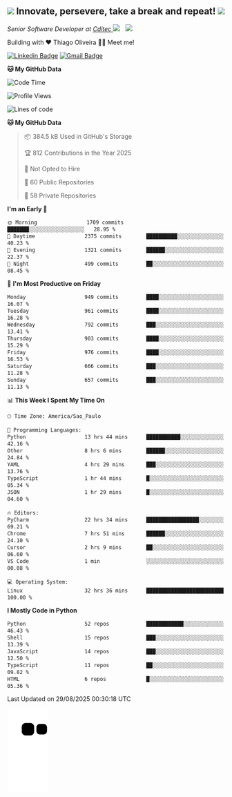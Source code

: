 <h2><img src="https://emojis.slackmojis.com/emojis/images/1531849430/4246/blob-sunglasses.gif?1531849430" width="30"/> Innovate, persevere, take a break and repeat! <img src="https://media.giphy.com/media/12oufCB0MyZ1Go/giphy.gif" width="50"></h2>
<img align='right' src="https://media.giphy.com/media/M9gbBd9nbDrOTu1Mqx/giphy.gif" width="230">
<p><em>Senior Software Developer at <a href="https://www.cditec.com.br/">Cditec
</a><img src="https://media.giphy.com/media/WUlplcMpOCEmTGBtBW/giphy.gif" width="30"> 
</em></p>



Building with ❤️ Thiago Oliveira 👋🏽 Meet me!

[![Linkedin Badge](https://img.shields.io/badge/-Thiago-blue?style=flat-square&logo=Linkedin&logoColor=white&link=https://www.linkedin.com/in/tgmarinho/)](https://www.linkedin.com/in/thiagoceconelo/) 
[![Gmail Badge](https://img.shields.io/badge/-thiceconelo@gmail.com-c14438?style=flat-square&logo=Gmail&logoColor=white&link=mailto:thiceconelo@gmail.com)](mailto:thiceconelo@gmail.com)

</em></p>

<!-- <span style="height ">
![Anurag's GitHub stats](https://github-readme-stats.vercel.app/api?username=arthurspk&show_icons=true&theme=tokyonight)
</span> -->

**🐱 My GitHub Data** 
<!--START_SECTION:waka-->
![Code Time](http://img.shields.io/badge/Code%20Time-3%2C595%20hrs%2057%20mins-blue)

![Profile Views](http://img.shields.io/badge/Profile%20Views-6-blue)

![Lines of code](https://img.shields.io/badge/From%20Hello%20World%20I%27ve%20Written-10.5%20million%20lines%20of%20code-blue)

**🐱 My GitHub Data** 

> 📦 384.5 kB Used in GitHub's Storage 
 > 
> 🏆 812 Contributions in the Year 2025
 > 
> 🚫 Not Opted to Hire
 > 
> 📜 60 Public Repositories 
 > 
> 🔑 58 Private Repositories 
 > 
**I'm an Early 🐤** 

```text
🌞 Morning                1709 commits        ███████░░░░░░░░░░░░░░░░░░   28.95 % 
🌆 Daytime                2375 commits        ██████████░░░░░░░░░░░░░░░   40.23 % 
🌃 Evening                1321 commits        ██████░░░░░░░░░░░░░░░░░░░   22.37 % 
🌙 Night                  499 commits         ██░░░░░░░░░░░░░░░░░░░░░░░   08.45 % 
```
📅 **I'm Most Productive on Friday** 

```text
Monday                   949 commits         ████░░░░░░░░░░░░░░░░░░░░░   16.07 % 
Tuesday                  961 commits         ████░░░░░░░░░░░░░░░░░░░░░   16.28 % 
Wednesday                792 commits         ███░░░░░░░░░░░░░░░░░░░░░░   13.41 % 
Thursday                 903 commits         ████░░░░░░░░░░░░░░░░░░░░░   15.29 % 
Friday                   976 commits         ████░░░░░░░░░░░░░░░░░░░░░   16.53 % 
Saturday                 666 commits         ███░░░░░░░░░░░░░░░░░░░░░░   11.28 % 
Sunday                   657 commits         ███░░░░░░░░░░░░░░░░░░░░░░   11.13 % 
```


📊 **This Week I Spent My Time On** 

```text
🕑︎ Time Zone: America/Sao_Paulo

💬 Programming Languages: 
Python                   13 hrs 44 mins      ███████████░░░░░░░░░░░░░░   42.16 % 
Other                    8 hrs 6 mins        ██████░░░░░░░░░░░░░░░░░░░   24.84 % 
YAML                     4 hrs 29 mins       ███░░░░░░░░░░░░░░░░░░░░░░   13.76 % 
TypeScript               1 hr 44 mins        █░░░░░░░░░░░░░░░░░░░░░░░░   05.34 % 
JSON                     1 hr 29 mins        █░░░░░░░░░░░░░░░░░░░░░░░░   04.60 % 

🔥 Editors: 
PyCharm                  22 hrs 34 mins      █████████████████░░░░░░░░   69.21 % 
Chrome                   7 hrs 51 mins       ██████░░░░░░░░░░░░░░░░░░░   24.10 % 
Cursor                   2 hrs 9 mins        ██░░░░░░░░░░░░░░░░░░░░░░░   06.60 % 
VS Code                  1 min               ░░░░░░░░░░░░░░░░░░░░░░░░░   00.08 % 

💻 Operating System: 
Linux                    32 hrs 36 mins      █████████████████████████   100.00 % 
```

**I Mostly Code in Python** 

```text
Python                   52 repos            ████████████░░░░░░░░░░░░░   46.43 % 
Shell                    15 repos            ███░░░░░░░░░░░░░░░░░░░░░░   13.39 % 
JavaScript               14 repos            ███░░░░░░░░░░░░░░░░░░░░░░   12.50 % 
TypeScript               11 repos            ██░░░░░░░░░░░░░░░░░░░░░░░   09.82 % 
HTML                     6 repos             █░░░░░░░░░░░░░░░░░░░░░░░░   05.36 % 
```




 Last Updated on 29/08/2025 00:30:18 UTC
<!--END_SECTION:waka-->

![Snake animation](https://github.com/rafaballerini/rafaballerini/blob/output/github-contribution-grid-snake.svg)


<!---
ceconelo/ceconelo is a ✨ special ✨ repository because its `README.md` (this file) appears on your GitHub profile.
You can click the Preview link to take a look at your changes.
--->
